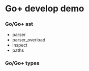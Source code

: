 Go+ develop demo
================

### Go/Go+ ast

- parser
- parser_overload
- inspect
- paths

### Go/Go+ types